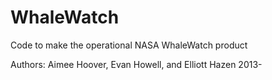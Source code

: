 WhaleWatch
==========

Code to make the operational NASA WhaleWatch product

Authors: Aimee Hoover, Evan Howell, and Elliott Hazen 2013-
